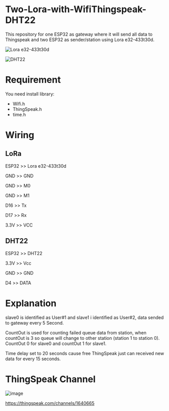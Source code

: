 # Two-Lora-with-WifiThingspeak-DHT22
This repository for one ESP32 as gateway where it will send all data to Thingspeak and two ESP32 as sender/station using Lora e32-433t30d.

![Lora e32-433t30d](https://www.ebyte.com/Uploadfiles/Picture/2021-5-25/20215251730359457.jpg)

![DHT22](https://components101.com/sites/default/files/components/DHT22-Sensor.jpg)

# Requirement
You need install library:
- Wifi.h
- ThingSpeak.h
- time.h

# Wiring
## LoRa
ESP32 >>  Lora e32-433t30d

GND   >> GND

GND   >> M0

GND   >> M1

D16   >> Tx

D17   >> Rx

3.3V  >> VCC

## DHT22
ESP32 >> DHT22

3.3V >> Vcc

GND >> GND

D4 >> DATA

# Explanation
slave0 is identified as User#1 and slave1 i identified as User#2, data sended to gateway every 5 Second.

CountOut is used for counting failed queue data from station, when countOut is 3 so queue will change to other station (station 1 to station 0). CountOut 0 for slave0 and countOut 1 for slave1.

Time delay set to 20 seconds cause free ThingSpeak just can received new data for every 15 seconds.

# ThingSpeak Channel
![image](https://user-images.githubusercontent.com/30497994/156348150-6f258c90-9bb3-4539-b5f4-2b907db0f152.png)

https://thingspeak.com/channels/1640665
